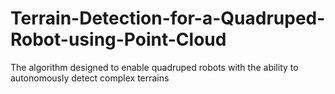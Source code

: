 # Terrain-Detection-for-a-Quadruped-Robot-using-Point-Cloud
The algorithm designed to enable quadruped robots with the ability to autonomously detect complex terrains
